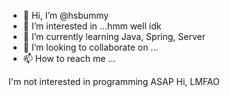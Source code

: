 - 👋 Hi, I’m @hsbummy
- 👀 I’m interested in ...hmm well idk
- 🌱 I’m currently learning Java, Spring, Server
- 💞️ I’m looking to collaborate on ...
- 📫 How to reach me ... 
<!---
hsbummy/hsbummy is a ✨ special ✨ repository because its `README.md` (this file) appears on your GitHub profile.
You can click the Preview link to take a look at your changes.
--->

I'm not interested in programming
ASAP
Hi, LMFAO
